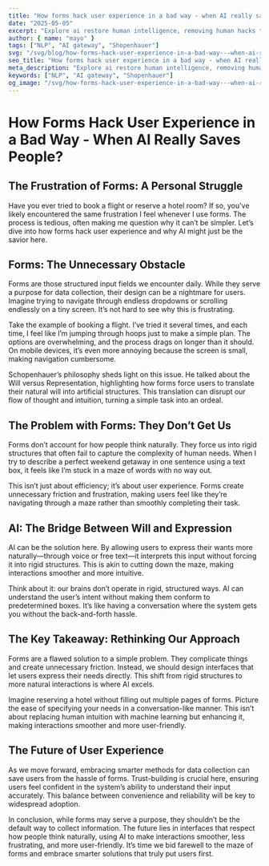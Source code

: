 ```yaml
---
title: "How forms hack user experience in a bad way - when AI really save people?"
date: "2025-05-05"
excerpt: "Explore ai restore human intelligence, removing human hacks through forms and application which add frustration, focusing on expert technical discussion level concepts."
author: { name: "mayo" }
tags: ["NLP", "AI gateway", "Shopenhauer"]
svg: "/svg/blog/how-forms-hack-user-experience-in-a-bad-way---when-ai-really-save-people.svg"
seo_title: "How forms hack user experience in a bad way - when AI really save people?"
meta_description: "Explore ai restore human intelligence, removing human hacks through forms and application which add frustration, focusing on expert technical discussion level concepts."
keywords: ["NLP", "AI gateway", "Shopenhauer"]
og_image: "/svg/how-forms-hack-user-experience-in-a-bad-way---when-ai-really-save-people.svg"
---
```




# How Forms Hack User Experience in a Bad Way - When AI Really Saves People?

## The Frustration of Forms: A Personal Struggle

Have you ever tried to book a flight or reserve a hotel room? If so, you’ve likely encountered the same frustration I feel whenever I use forms. The process is tedious, often making me question why it can’t be simpler. Let’s dive into how forms hack user experience and why AI might just be the savior here.

## Forms: The Unnecessary Obstacle

Forms are those structured input fields we encounter daily. While they serve a purpose for data collection, their design can be a nightmare for users. Imagine trying to navigate through endless dropdowns or scrolling endlessly on a tiny screen. It’s not hard to see why this is frustrating.

Take the example of booking a flight. I’ve tried it several times, and each time, I feel like I’m jumping through hoops just to make a simple plan. The options are overwhelming, and the process drags on longer than it should. On mobile devices, it’s even more annoying because the screen is small, making navigation cumbersome.

Schopenhauer’s philosophy sheds light on this issue. He talked about the Will versus Representation, highlighting how forms force users to translate their natural will into artificial structures. This translation can disrupt our flow of thought and intuition, turning a simple task into an ordeal.

## The Problem with Forms: They Don’t Get Us

Forms don’t account for how people think naturally. They force us into rigid structures that often fail to capture the complexity of human needs. When I try to describe a perfect weekend getaway in one sentence using a text box, it feels like I’m stuck in a maze of words with no way out.

This isn’t just about efficiency; it’s about user experience. Forms create unnecessary friction and frustration, making users feel like they’re navigating through a maze rather than smoothly completing their task.

## AI: The Bridge Between Will and Expression

AI can be the solution here. By allowing users to express their wants more naturally—through voice or free text—it interprets this input without forcing it into rigid structures. This is akin to cutting down the maze, making interactions smoother and more intuitive.

Think about it: our brains don’t operate in rigid, structured ways. AI can understand the user’s intent without making them conform to predetermined boxes. It’s like having a conversation where the system gets you without the back-and-forth hassle.

## The Key Takeaway: Rethinking Our Approach

Forms are a flawed solution to a simple problem. They complicate things and create unnecessary friction. Instead, we should design interfaces that let users express their needs directly. This shift from rigid structures to more natural interactions is where AI excels.

Imagine reserving a hotel without filling out multiple pages of forms. Picture the ease of specifying your needs in a conversation-like manner. This isn’t about replacing human intuition with machine learning but enhancing it, making interactions smoother and more user-friendly.

## The Future of User Experience

As we move forward, embracing smarter methods for data collection can save users from the hassle of forms. Trust-building is crucial here, ensuring users feel confident in the system’s ability to understand their input accurately. This balance between convenience and reliability will be key to widespread adoption.

In conclusion, while forms may serve a purpose, they shouldn’t be the default way to collect information. The future lies in interfaces that respect how people think naturally, using AI to make interactions smoother, less frustrating, and more user-friendly. It’s time we bid farewell to the maze of forms and embrace smarter solutions that truly put users first.
